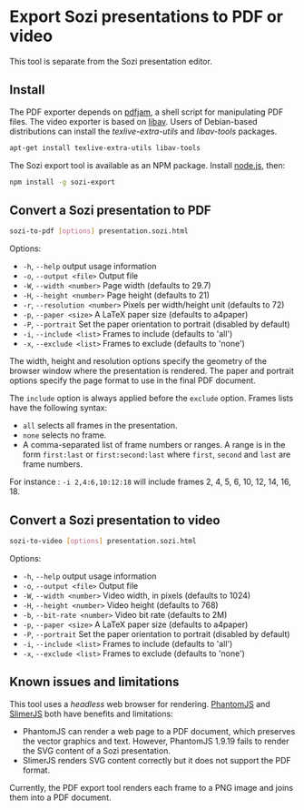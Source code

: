 Export Sozi presentations to PDF or video
=========================================

This tool is separate from the Sozi presentation editor.

Install
-------

The PDF exporter depends on [pdfjam](http://www2.warwick.ac.uk/fac/sci/statistics/staff/academic-research/firth/software/pdfjam), a shell script for manipulating PDF files.
The video exporter is based on [libav](https://libav.org).
Users of Debian-based distributions can install the *texlive-extra-utils* and *libav-tools* packages.

```bash
apt-get install texlive-extra-utils libav-tools
```

The Sozi export tool is available as an NPM package.
Install [node.js](https://nodejs.org/), then:

```bash
npm install -g sozi-export
```

Convert a Sozi presentation to PDF
----------------------------------

```bash
sozi-to-pdf [options] presentation.sozi.html
```

Options:

* `-h`, `--help` output usage information
* `-o`, `--output <file>` Output file
* `-W`, `--width <number>` Page width (defaults to 29.7)
* `-H`, `--height <number>` Page height (defaults to 21)
* `-r`, `--resolution <number>` Pixels per width/height unit (defaults to 72)
* `-p`, `--paper <size>` A LaTeX paper size (defaults to a4paper)
* `-P`, `--portrait` Set the paper orientation to portrait (disabled by default)
* `-i`, `--include <list>` Frames to include (defaults to 'all')
* `-x`, `--exclude <list>` Frames to exclude (defaults to 'none')

The width, height and resolution options specify the geometry of the browser window
where the presentation is rendered.
The paper and portrait options specify the page format to use in the final PDF document.

The `include` option is always applied before the `exclude` option.
Frames lists have the following syntax:

* `all` selects all frames in the presentation.
* `none` selects no frame.
* A comma-separated list of frame numbers or ranges.
  A range is in the form `first:last` or `first:second:last` where `first`, `second` and `last` are frame numbers.

For instance : `-i 2,4:6,10:12:18` will include frames 2, 4, 5, 6, 10, 12, 14, 16, 18.

Convert a Sozi presentation to video
------------------------------------

```bash
sozi-to-video [options] presentation.sozi.html
```

Options:

* `-h`, `--help` output usage information
* `-o`, `--output <file>` Output file
* `-W`, `--width <number>` Video width, in pixels (defaults to 1024)
* `-H`, `--height <number>` Video height (defaults to 768)
* `-b`, `--bit-rate <number>` Video bit rate (defaults to 2M)
* `-p`, `--paper <size>` A LaTeX paper size (defaults to a4paper)
* `-P`, `--portrait` Set the paper orientation to portrait (disabled by default)
* `-i`, `--include <list>` Frames to include (defaults to 'all')
* `-x`, `--exclude <list>` Frames to exclude (defaults to 'none')

Known issues and limitations
----------------------------

This tool uses a *headless* web browser for rendering.
[PhantomJS](http://phantomjs.org) and [SlimerJS](https://slimerjs.org/) both have benefits and limitations:

* PhantomJS can render a web page to a PDF document, which preserves the vector graphics and text.
  However, PhantomJS 1.9.19 fails to render the SVG content of a Sozi presentation.
* SlimerJS renders SVG content correctly but it does not support the PDF format.

Currently, the PDF export tool renders each frame to a PNG image and joins them into a PDF document.
